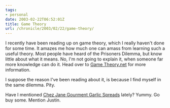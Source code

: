 ```yaml
---
tags:
- personal
date: 2003-02-22T06:52:01Z
title: Game Theory
url: /chronicle/2003/02/22/game-theory/
---
```


I recently have been reading up on game theory, which I really haven't done for some time.  It amazes me how much one can amass from learning such a useful theory.  Most people have heard of the Prisoners Dilemma, but know little about what it means.  No, I'm not going to explain it, when someone far more knowledge can do it.  Head over to <a href="http://www.gametheory.net">Game Theory.net</a> for more information.

I suppose the reason I've been reading about it, is because I find myself in the same dilemma.  Pity.

Have I mentioned <a href="http://www.chezjane.com">Chez Jane Gourment Garlic Spreads</a> lately?  Yummy.  Go buy some.  Mention Justin.
